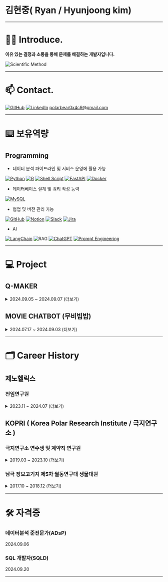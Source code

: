 
# 김현중( Ryan / Hyunjoong kim)

---
# 👨‍💻 Introduce.

**이유 있는 결정과 소통을 통해 문제를 해결하는 개발자입니다.** 

![Scientific Method](https://img.shields.io/badge/I%20%E2%9D%A4%EF%B8%8F%20the%20Scientific%20Method-2D9BF0?style=for-the-badge)

---

# 📫 Contact.

[<img alt="GitHub" src ="https://img.shields.io/badge/GitHub-181717.svg?&style=for-the-badge&logo=GitHub&logoColor=white"/>](https://github.com/KHyunJoong?tab=overview&from=2024-09-01&to=2024-09-30)
[<img alt="LinkedIn" src="https://img.shields.io/badge/LinkedIn-0A66C2?style=for-the-badge&logo=LinkedIn&logoColor=white"/>](https://www.linkedin.com/in/hyunjoongkim-polarbear0x4c9)
[polarbear0x4c9@gmail.com](mailto:polarbear0x4c9@gmail.com)

---
# ⌨️ 보유역량

## Programming
- 데이터 분석 파이프라인 및 서비스 운영에 활용 가능

[<img alt="Python" src="https://img.shields.io/badge/Python-3776AB?style=for-the-badge&logo=Python&logoColor=white"/>](https://www.python.org/) 
[<img alt="R" src="https://img.shields.io/badge/R-276DC3?style=for-the-badge&logo=R&logoColor=white"/>](https://www.r-project.org/) 
[<img alt="Shell Script" src="https://img.shields.io/badge/Shell_Script-4EAA25?style=for-the-badge&logo=GNU-Bash&logoColor=white"/>](https://www.gnu.org/software/bash/) 
[<img alt="FastAPI" src="https://img.shields.io/badge/FastAPI-009688?style=for-the-badge&logo=FastAPI&logoColor=white"/>](https://fastapi.tiangolo.com/) 
[<img alt="Docker" src="https://img.shields.io/badge/Docker-2496ED?style=for-the-badge&logo=Docker&logoColor=white"/>](https://www.docker.com/) 

- 데이터베이스 설계 및 쿼리 작성 능력 

[<img alt="MySQL" src="https://img.shields.io/badge/MySQL-4479A1?style=for-the-badge&logo=MySQL&logoColor=white"/>](https://www.mysql.com/) 

- 협업 및 버전 관리 가능

[<img alt="GitHub" src="https://img.shields.io/badge/GitHub-181717?style=for-the-badge&logo=GitHub&logoColor=white"/>](https://github.com/) 
[<img alt="Notion" src="https://img.shields.io/badge/Notion-000000?style=for-the-badge&logo=Notion&logoColor=white"/>](https://www.notion.so/) 
[<img alt="Slack" src="https://img.shields.io/badge/Slack-4A154B?style=for-the-badge&logo=Slack&logoColor=white"/>](https://slack.com/) 
[<img alt="Jira" src="https://img.shields.io/badge/Jira-0052CC?style=for-the-badge&logo=Jira&logoColor=white"/>](https://www.atlassian.com/software/jira)

- AI

[<img alt="LangChain" src="https://img.shields.io/badge/LangChain-0B0B45?style=for-the-badge&logo=LangChain&logoColor=white"/>](https://www.langchain.com/)
![RAG](https://img.shields.io/badge/RAG-4A90E2?style=for-the-badge&logo=Read-The-Docs&logoColor=white)
[<img alt="ChatGPT" src="https://img.shields.io/badge/ChatGPT-00A67E?style=for-the-badge&logo=OpenAI&logoColor=white"/>](https://openai.com/chatgpt)
[<img alt="Prompt Engineering" src="https://img.shields.io/badge/Prompt%20Engineering-412991?style=for-the-badge&logo=OpenAI&logoColor=white"/>](https://openai.com/)



---
# 💻 Project

## Q-MAKER
<details>
<summary> 2024.09.05 ~ 2024.09.07 (더보기)</summary>

**KakaoTechBootcamp Hackathon 프로젝트**
- 팀 구성: 6명 (풀스택 2명, 클라우드 2명, AI 2명)
- GitHub 링크: [KTB-19/Q-Maker](https://github.com/KTB-19/qmaker)
- 프로젝트 소개: 맞춤형 문제 생성
  - 문장을 기반으로 단원 분리, 문제 생성 및 원문 해설 제공
- 주요 업무: AI서버 설계, 자연어 처리(NLP), 문제 생성
    - 사용자에게 문제를 제시하고 약점을 분석하여 보완
    - 사용자에게 원문 해설을 제공하여 hallucination 검토
- 주요 기술 스택:  Python, ChatGPT API , Fast API , LangChain

</details>


## MOVIE CHATBOT (무비빔밥)
<details>
<summary> 2024.07.17 ~ 2024.09.03 (더보기) </summary>

**KakaoTechBootcamp 프로젝트**
- 팀 구성: 6명 (풀스택 2명, 클라우드 2명, AI 2명)
- GitHub 링크: [KTB-19/Movie_Chatbot](https://github.com/KTB-19/movie_chatbot)
- 프로젝트 소개: 영화관 추천 챗봇 서비스 
  - 사용자의 입력을 기반으로 영화 상영 정보를 제공
- 주요 업무: Entity 추출, RAG구축, LLM 응답 정형화
  - Semantic Search 및 Levenshtein distance 기반 RAG 구축
- 주요 기술 스택: Python, RAG, ChatGPT API, LangChain, FAISS, KoBERT

</details>

---
# 🗂️ Career History


## 제노헬릭스

### 전임연구원

<details>
<summary> 2023.11 ~ 2024.07 (더보기) </summary>

- sRNA-seq 분석을 위한 파이프라인 구축 및 유지 보수
- Viridiplantae Genome 기반 머신러닝 모델을 활용하여 Genome 없는 생물의 miRNA profiling
- DTC 분석 및 30건 이상의 샘플 분석 수행
</details>

## KOPRI \( Korea Polar Research Institute / 극지연구소 )

### 극지연구소 연수생 및 계약직 연구원


<details>
<summary> 2019.03 ~ 2023.10 (더보기) </summary>


- 극지 미세조류의 miRNA 분석 및 유전자 편집 기술 개발
- 극지 외래종 탐지 및 침입 경로 분석
- 온난화에 따른 극지 생물 적응 연구 및 생태 조사
- CV기술을 활용한 남극 수중 종 분류 참여
- Linux, Python, R을 사용한 데이터 분석 및 연구 수행

</details>

### 남극 장보고기지 제5차 월동연구대 생물대원

<details>
<summary> 2017.10 ~ 2018.12 (더보기) </summary>

- 극지 외래종 침입 조사 및 과제 참여
- 남극 기지 주변 환경 오염 요인 모니터링 및 분석
- 기지 운영 관련 환경 모니터링 및 외래종 확인 작업
- 팀과 협업하여 수질 문제 해결 및 60% 이상 개선

</details>

---

# 🛠 자격증


### 데이터분석 준전문가(ADsP)

2024.09.06

### SQL 개발자(SQLD)

2024.09.20

---





<!--
**KHyunJoong/KHyunjoong** is a ✨ _special_ ✨ repository because its `README.md` (this file) appears on your GitHub profile.

Here are some ideas to get you started:

- 🔭 I’m currently working on ...
- 🌱 I’m currently learning ...
- 👯 I’m looking to collaborate on ...
- 🤔 I’m looking for help with ...
- 💬 Ask me about ...
- 📫 How to reach me: ...
- 😄 Pronouns: ...
- ⚡ Fun fact: ...
-->
